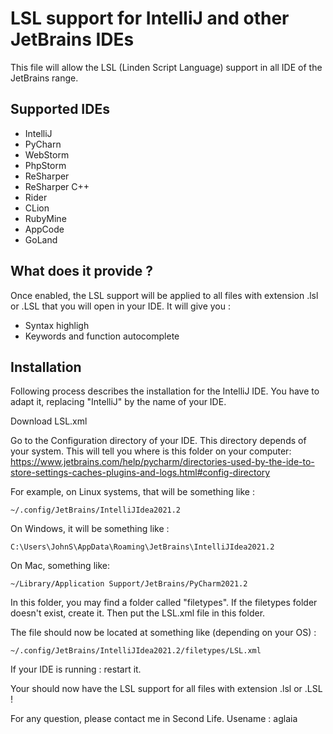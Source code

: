 LSL support for IntelliJ and other JetBrains IDEs
=================================================

This file will allow the LSL (Linden Script Language) support in all IDE of the JetBrains range.

Supported IDEs
--------------

* IntelliJ
* PyCharn
* WebStorm
* PhpStorm
* ReSharper
* ReSharper C++
* Rider
* CLion
* RubyMine
* AppCode
* GoLand

What does it provide ?
----------------------

Once enabled, the LSL support will be applied to all files with extension .lsl or .LSL that you 
will open in your IDE. It will give you :


* Syntax highligh
* Keywords and function autocomplete

Installation
------------

Following process describes the installation for the IntelliJ IDE.
You have to adapt it, replacing "IntelliJ" by the name of your IDE.

Download LSL.xml

Go to the Configuration directory of your IDE. This directory depends of your system.
This will tell you where is this folder on your computer: https://www.jetbrains.com/help/pycharm/directories-used-by-the-ide-to-store-settings-caches-plugins-and-logs.html#config-directory

For example, on Linux systems, that will be something like :

```
~/.config/JetBrains/IntelliJIdea2021.2
```

On Windows, it will be something like :

```
C:\Users\JohnS\AppData\Roaming\JetBrains\IntelliJIdea2021.2
```

On Mac, something like:

```
~/Library/Application Support/JetBrains/PyCharm2021.2
```

In this folder, you may find a folder called "filetypes".
If the filetypes folder doesn't exist, create it.
Then put the LSL.xml file in this folder.

The file should now be located at something like (depending on your OS) :

```
~/.config/JetBrains/IntelliJIdea2021.2/filetypes/LSL.xml
```

If your IDE is running : restart it.

Your should now have the LSL support for all files with extension .lsl or .LSL !

For any question, please contact me in Second Life. Usename : aglaia
